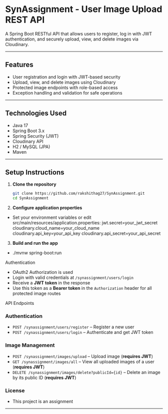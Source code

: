# SynAssignment - User Image Upload REST API

A Spring Boot RESTful API that allows users to register, log in with JWT authentication, and securely upload, view, and delete images via Cloudinary.

---

## Features

- User registration and login with JWT-based security
- Upload, view, and delete images using Cloudinary
- Protected image endpoints with role-based access
- Exception handling and validation for safe operations

---

## Technologies Used

- Java 17  
- Spring Boot 3.x  
- Spring Security (JWT)  
- Cloudinary API  
- H2 / MySQL (JPA)  
- Maven

---

## Setup Instructions

1. **Clone the repository**
   ```bash
   git clone https://github.com/rakshithag27/SynAssignment.git
   cd SynAssignment
2. **Configure application properties**
- Set your environment variables or edit src/main/resources/application.properties:
jwt.secret=your_jwt_secret
cloudinary.cloud_name=your_cloud_name
cloudinary.api_key=your_api_key
cloudinary.api_secret=your_api_secret

3. **Build and run the app**
- ./mvnw spring-boot:run

Authentication
- OAuth2 Authorization is used
- Login with valid credentials at `/synassignment/users/login`
- Receive a **JWT token** in the response
- Use this token as a **Bearer token** in the `Authorization` header for all protected image routes

API Endpoints

### Authentication
- `POST /synassignment/users/register` – Register a new user
- `POST /synassignment/users/login` – Authenticate and get JWT token

### Image Management
- `POST /synassignment/images/upload` – Upload image (**requires JWT**)
- `GET /synassignment/images/all` – View all uploaded images of a user (**requires JWT**)
- `DELETE /synassignment/images/delete?publicId={id}` – Delete an image by its public ID (**requires JWT**)

### License
- This project is an assignment

---


